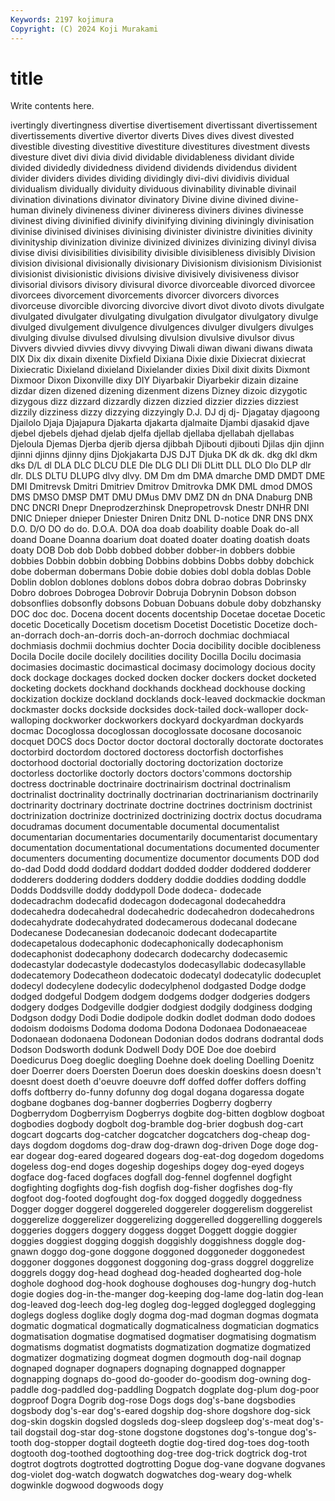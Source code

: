 ```yaml
---
Keywords: 2197 kojimura
Copyright: (C) 2024 Koji Murakami
---
```


# title

Write contents here.



ivertingly divertingness divertise divertisement divertissant divertissement
divertissements divertive divertor diverts Dives dives divest divested divestible divesting
divestitive divestiture divestitures divestment divests divesture divet divi divia divid
dividable dividableness dividant divide divided dividedly dividedness dividend dividends dividendus
divident divider dividers divides dividing dividingly divi-divi dividivis dividual dividualism
dividually dividuity dividuous divinability divinable divinail divination divinations divinator divinatory
Divine divine divined divine-human divinely divineness diviner divineress diviners divines
divinesse divinest diving divinified divinify divinifying divining diviningly divinisation divinise
divinised divinises divinising divinister divinistre divinities divinity divinityship divinization divinize
divinized divinizes divinizing divinyl divisa divise divisi divisibilities divisibility divisible
divisibleness divisibly Division division divisional divisionally divisionary Divisionism divisionism Divisionist
divisionist divisionistic divisions divisive divisively divisiveness divisor divisorial divisors divisory
divisural divorce divorceable divorced divorcee divorcees divorcement divorcements divorcer divorcers
divorces divorceuse divorcible divorcing divorcive divort divot divoto divots divulgate
divulgated divulgater divulgating divulgation divulgator divulgatory divulge divulged divulgement divulgence
divulgences divulger divulgers divulges divulging divulse divulsed divulsing divulsion divulsive
divulsor divus Divvers divvied divvies divvy divvying Diwali diwan diwani
diwans diwata DIX Dix dix dixain dixenite Dixfield Dixiana Dixie
dixie Dixiecrat dixiecrat Dixiecratic Dixieland dixieland Dixielander dixies Dixil dixit
dixits Dixmont Dixmoor Dixon Dixonville dixy DIY Diyarbakir Diyarbekir dizain
dizaine dizdar dizen dizened dizening dizenment dizens Dizney dizoic dizygotic
dizygous dizz dizzard dizzardly dizzen dizzied dizzier dizzies dizziest dizzily
dizziness dizzy dizzying dizzyingly D.J. DJ dj dj- Djagatay djagoong
Djailolo Djaja Djajapura Djakarta djakarta djalmaite Djambi djasakid djave djebel
djebels djehad djelab djelfa djellab djellaba djellabah djellabas Djeloula Djemas
Djerba djerib djersa djibbah Djibouti djibouti Djilas djin djinn djinni
djinns djinny djins Djokjakarta DJS DJT Djuka DK dk dk.
dkg dkl dkm dks D/L dl DLA DLC DLCU DLE
Dle DLG DLI Dli DLitt DLL DLO Dlo DLP dlr
dlr. DLS DLTU DLUPG dlvy dlvy. DM Dm dm DMA
dmarche DMD DMDT DME DMI Dmitrevsk Dmitri Dmitriev Dmitrov Dmitrovka
DMK DML dmod DMOS DMS DMSO DMSP DMT DMU DMus
DMV DMZ DN dn DNA Dnaburg DNB DNC DNCRI Dnepr
Dneprodzerzhinsk Dnepropetrovsk Dnestr DNHR DNI DNIC Dnieper dnieper Dniester Dniren
Dnitz DNL D-notice DNR DNS DNX D.O. D/O DO do
do. D.O.A. DOA doa doab doability doable Doak do-all doand
Doane Doanna doarium doat doated doater doating doatish doats doaty
DOB Dob dob Dobb dobbed dobber dobber-in dobbers dobbie dobbies
Dobbin dobbin dobbing Dobbins dobbins Dobbs dobby dobchick dobe doberman
dobermans Dobie dobie dobies dobl dobla doblas Doble Doblin doblon
doblones doblons dobos dobra dobrao dobras Dobrinsky Dobro dobroes Dobrogea
Dobrovir Dobruja Dobrynin Dobson dobson dobsonflies dobsonfly dobsons Dobuan Dobuans
dobule doby dobzhansky DOC doc doc. Docena docent docents docentship
Docetae docetae Docetic docetic Docetically Docetism docetism Docetist Docetistic Docetize
doch-an-dorrach doch-an-dorris doch-an-dorroch dochmiac dochmiacal dochmiasis dochmii dochmius dochter Docia
docibility docible docibleness Docila Docile docile docilely docilities docility Docilla
Docilu docimasia docimasies docimastic docimastical docimasy docimology docious docity dock
dockage dockages docked docken docker dockers docket docketed docketing dockets
dockhand dockhands dockhead dockhouse docking dockization dockize dockland docklands dock-leaved
dockmackie dockman dockmaster docks dockside docksides dock-tailed dock-walloper dock-walloping dockworker
dockworkers dockyard dockyardman dockyards docmac Docoglossa docoglossan docoglossate docosane docosanoic
docquet DOCS docs Doctor doctor doctoral doctorally doctorate doctorates doctorbird
doctordom doctored doctoress doctorfish doctorfishes doctorhood doctorial doctorially doctoring doctorization
doctorize doctorless doctorlike doctorly doctors doctors'commons doctorship doctress doctrinable doctrinaire
doctrinairism doctrinal doctrinalism doctrinalist doctrinality doctrinally doctrinarian doctrinarianism doctrinarily doctrinarity
doctrinary doctrinate doctrine doctrines doctrinism doctrinist doctrinization doctrinize doctrinized doctrinizing
doctrix doctus docudrama docudramas document documentable documental documentalist documentarian documentaries
documentarily documentarist documentary documentation documentational documentations documented documenter documenters documenting
documentize documentor documents DOD dod do-dad Dodd dodd doddard doddart
dodded dodder doddered dodderer dodderers doddering dodders doddery doddie doddies
dodding doddle Dodds Doddsville doddy doddypoll Dode dodeca- dodecade dodecadrachm
dodecafid dodecagon dodecagonal dodecaheddra dodecahedra dodecahedral dodecahedric dodecahedron dodecahedrons dodecahydrate
dodecahydrated dodecamerous dodecanal dodecane Dodecanese Dodecanesian dodecanoic dodecant dodecapartite dodecapetalous
dodecaphonic dodecaphonically dodecaphonism dodecaphonist dodecaphony dodecarch dodecarchy dodecasemic dodecastylar dodecastyle
dodecastylos dodecasyllabic dodecasyllable dodecatemory Dodecatheon dodecatoic dodecatyl dodecatylic dodecuplet dodecyl
dodecylene dodecylic dodecylphenol dodgasted Dodge dodge dodged dodgeful Dodgem dodgem
dodgems dodger dodgeries dodgers dodgery dodges Dodgeville dodgier dodgiest dodgily
dodginess dodging Dodgson dodgy Dodi Dodie dodipole dodkin dodlet dodman
dodo dodoes dodoism dodoisms Dodoma dodoma Dodona Dodonaea Dodonaeaceae Dodonaean
dodonaena Dodonean Dodonian dodos dodrans dodrantal dods Dodson Dodsworth dodunk
Dodwell Dody DOE Doe doe doebird Doedicurus Doeg doeglic doegling
Doehne doek doeling Doelling Doenitz doer Doerrer doers Doersten Doerun
does doeskin doeskins doesn doesn't doesnt doest doeth d'oeuvre doeuvre
doff doffed doffer doffers doffing doffs doftberry do-funny dofunny dog
dogal dogana dogaressa dogate dogbane dogbanes dog-banner dogberries Dogberry dogberry
Dogberrydom Dogberryism Dogberrys dogbite dog-bitten dogblow dogboat dogbodies dogbody dogbolt
dog-bramble dog-brier dogbush dog-cart dogcart dogcarts dog-catcher dogcatcher dogcatchers dog-cheap
dog-days dogdom dogdoms dog-draw dog-drawn dog-driven Doge doge dog-ear dogear
dog-eared dogeared dogears dog-eat-dog dogedom dogedoms dogeless dog-end doges dogeship
dogeships dogey dog-eyed dogeys dogface dog-faced dogfaces dogfall dog-fennel dogfennel
dogfight dogfighting dogfights dog-fish dogfish dog-fisher dogfishes dog-fly dogfoot dog-footed
dogfought dog-fox dogged doggedly doggedness Dogger dogger doggerel doggereled doggereler
doggerelism doggerelist doggerelize doggerelizer doggerelizing doggerelled doggerelling doggerels doggeries doggers
doggery doggess dogget Doggett doggie doggier doggies doggiest dogging doggish
doggishly doggishness doggle dog-gnawn doggo dog-gone doggone doggoned doggoneder doggonedest
doggoner doggones doggonest doggoning dog-grass doggrel doggrelize doggrels doggy dog-head
doghead dog-headed doghearted dog-hole doghole doghood dog-hook doghouse doghouses dog-hungry
dog-hutch dogie dogies dog-in-the-manger dog-keeping dog-lame dog-latin dog-lean dog-leaved dog-leech
dog-leg dogleg dog-legged doglegged doglegging doglegs dogless doglike dogly dogma
dog-mad dogman dogmas dogmata dogmatic dogmatical dogmatically dogmaticalness dogmatician dogmatics
dogmatisation dogmatise dogmatised dogmatiser dogmatising dogmatism dogmatisms dogmatist dogmatists dogmatization
dogmatize dogmatized dogmatizer dogmatizing dogmeat dogmen dogmouth dog-nail dognap dognaped
dognaper dognapers dognaping dognapped dognapper dognapping dognaps do-good do-gooder do-goodism
dog-owning dog-paddle dog-paddled dog-paddling Dogpatch dogplate dog-plum dog-poor dogproof Dogra
Dogrib dog-rose Dogs dogs dog's-bane dogsbodies dogsbody dog's-ear dog's-eared dogship
dog-shore dogshore dog-sick dog-skin dogskin dogsled dogsleds dog-sleep dogsleep dog's-meat
dog's-tail dogstail dog-star dog-stone dogstone dogstones dog's-tongue dog's-tooth dog-stopper dogtail
dogteeth dogtie dog-tired dog-toes dog-tooth dogtooth dog-toothed dogtoothing dog-tree dog-trick
dogtrick dog-trot dogtrot dogtrots dogtrotted dogtrotting Dogue dog-vane dogvane dogvanes
dog-violet dog-watch dogwatch dogwatches dog-weary dog-whelk dogwinkle dogwood dogwoods dogy
